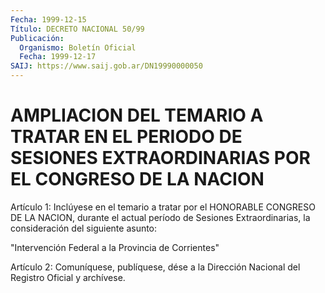 ```yaml
---
Fecha: 1999-12-15
Título: DECRETO NACIONAL 50/99
Publicación:
  Organismo: Boletín Oficial
  Fecha: 1999-12-17
SAIJ: https://www.saij.gob.ar/DN19990000050
---
```

# AMPLIACION DEL TEMARIO A TRATAR EN EL PERIODO DE SESIONES EXTRAORDINARIAS POR EL CONGRESO DE LA NACION

<a id="1"></a>
Artículo 1: Inclúyese en el temario a tratar por el HONORABLE CONGRESO DE LA NACION, durante el actual período de Sesiones Extraordinarias, la consideración del siguiente asunto:

"Intervención Federal a la Provincia de Corrientes"

<a id="2"></a>
Artículo 2: Comuníquese, publíquese, dése a la Dirección Nacional del Registro Oficial y archívese.